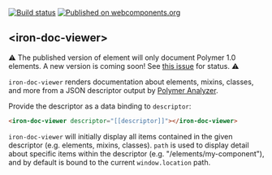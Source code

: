 [![Build status](https://travis-ci.org/PolymerElements/iron-doc-viewer.svg?branch=master)](https://travis-ci.org/PolymerElements/iron-doc-viewer)
[![Published on webcomponents.org](https://img.shields.io/badge/webcomponents.org-published-blue.svg)](https://beta.webcomponents.org/element/PolymerElements/iron-doc-viewer)

## &lt;iron-doc-viewer&gt;

⚠️ The published version of element will only document Polymer 1.0 elements. A new version is coming soon!
See [this issue](https://github.com/PolymerElements/iron-component-page/issues/121) for status. ⚠️

`iron-doc-viewer` renders documentation about elements, mixins, classes, and
more from a JSON descriptor output by
[Polymer Analyzer](https://github.com/Polymer/polymer-analyzer).

Provide the descriptor as a data binding to `descriptor`:

```html
<iron-doc-viewer descriptor="[[descriptor]]"></iron-doc-viewer>
```

`iron-doc-viewer` will initially display all items contained in the given
descriptor (e.g. elements, mixins, classes). `path` is used to display detail
about specific items within the descriptor (e.g. "/elements/my-component"), and
by default is bound to the current `window.location` path.
